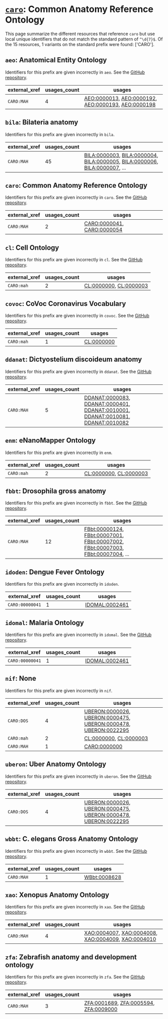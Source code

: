 # [`caro`](https://bioregistry.io/caro): Common Anatomy Reference Ontology

This page summarize the different resources that reference `caro`
but use local unique identifiers that do not match the standard pattern of
`^\d{7}$`. Of the 15 resources,
1 variants on the standard prefix were found: ['CARO'].

## `aeo`: Anatomical Entity Ontology

Identifiers for this prefix are given incorrectly in `aeo`. See the [GitHub repository](https://github.com/obophenotype/human-developmental-anatomy-ontology).

| external_xref   |   usages_count | usages                                                                                                                                                                                                                                     |
|-----------------|----------------|--------------------------------------------------------------------------------------------------------------------------------------------------------------------------------------------------------------------------------------------|
| `CARO:MAH`      |              4 | [AEO:0000013](http://purl.obolibrary.org/obo/AEO_0000013), [AEO:0000192](http://purl.obolibrary.org/obo/AEO_0000192), [AEO:0000193](http://purl.obolibrary.org/obo/AEO_0000193), [AEO:0000198](http://purl.obolibrary.org/obo/AEO_0000198) |

## `bila`: Bilateria anatomy

Identifiers for this prefix are given incorrectly in `bila`.

| external_xref   |   usages_count | usages                                                                                                                                                                                                                                                                                                               |
|-----------------|----------------|----------------------------------------------------------------------------------------------------------------------------------------------------------------------------------------------------------------------------------------------------------------------------------------------------------------------|
| `CARO:MAH`      |             45 | [BILA:0000003](http://purl.obolibrary.org/obo/BILA_0000003), [BILA:0000004](http://purl.obolibrary.org/obo/BILA_0000004), [BILA:0000005](http://purl.obolibrary.org/obo/BILA_0000005), [BILA:0000006](http://purl.obolibrary.org/obo/BILA_0000006), [BILA:0000007](http://purl.obolibrary.org/obo/BILA_0000007), ... |

## `caro`: Common Anatomy Reference Ontology

Identifiers for this prefix are given incorrectly in `caro`. See the [GitHub repository](https://github.com/obophenotype/caro).

| external_xref   |   usages_count | usages                                                                                                                   |
|-----------------|----------------|--------------------------------------------------------------------------------------------------------------------------|
| `CARO:MAH`      |              2 | [CARO:0000041](http://purl.obolibrary.org/obo/CARO_0000041), [CARO:0000054](http://purl.obolibrary.org/obo/CARO_0000054) |

## `cl`: Cell Ontology

Identifiers for this prefix are given incorrectly in `cl`. See the [GitHub repository](https://github.com/obophenotype/cell-ontology).

| external_xref   |   usages_count | usages                                                                                                           |
|-----------------|----------------|------------------------------------------------------------------------------------------------------------------|
| `CARO:mah`      |              2 | [CL:0000000](http://purl.obolibrary.org/obo/CL_0000000), [CL:0000003](http://purl.obolibrary.org/obo/CL_0000003) |

## `covoc`: CoVoc Coronavirus Vocabulary

Identifiers for this prefix are given incorrectly in `covoc`. See the [GitHub repository](https://github.com/EBISPOT/covoc).

| external_xref   |   usages_count | usages                                                  |
|-----------------|----------------|---------------------------------------------------------|
| `CARO:mah`      |              1 | [CL:0000000](http://purl.obolibrary.org/obo/CL_0000000) |

## `ddanat`: Dictyostelium discoideum anatomy

Identifiers for this prefix are given incorrectly in `ddanat`. See the [GitHub repository](https://github.com/dictyBase/migration-data).

| external_xref   |   usages_count | usages                                                                                                                                                                                                                                                                                                                              |
|-----------------|----------------|-------------------------------------------------------------------------------------------------------------------------------------------------------------------------------------------------------------------------------------------------------------------------------------------------------------------------------------|
| `CARO:MAH`      |              5 | [DDANAT:0000083](http://purl.obolibrary.org/obo/DDANAT_0000083), [DDANAT:0000401](http://purl.obolibrary.org/obo/DDANAT_0000401), [DDANAT:0010001](http://purl.obolibrary.org/obo/DDANAT_0010001), [DDANAT:0010081](http://purl.obolibrary.org/obo/DDANAT_0010081), [DDANAT:0010082](http://purl.obolibrary.org/obo/DDANAT_0010082) |

## `enm`: eNanoMapper Ontology

Identifiers for this prefix are given incorrectly in `enm`.

| external_xref   |   usages_count | usages                                                                                                           |
|-----------------|----------------|------------------------------------------------------------------------------------------------------------------|
| `CARO:mah`      |              2 | [CL:0000000](http://purl.obolibrary.org/obo/CL_0000000), [CL:0000003](http://purl.obolibrary.org/obo/CL_0000003) |

## `fbbt`: Drosophila gross anatomy

Identifiers for this prefix are given incorrectly in `fbbt`. See the [GitHub repository](https://github.com/FlyBase/drosophila-anatomy-developmental-ontology).

| external_xref   |   usages_count | usages                                                                                                                                                                                                                                                                                                                         |
|-----------------|----------------|--------------------------------------------------------------------------------------------------------------------------------------------------------------------------------------------------------------------------------------------------------------------------------------------------------------------------------|
| `CARO:MAH`      |             12 | [FBbt:00000124](http://purl.obolibrary.org/obo/FBbt_00000124), [FBbt:00007001](http://purl.obolibrary.org/obo/FBbt_00007001), [FBbt:00007002](http://purl.obolibrary.org/obo/FBbt_00007002), [FBbt:00007003](http://purl.obolibrary.org/obo/FBbt_00007003), [FBbt:00007004](http://purl.obolibrary.org/obo/FBbt_00007004), ... |

## `idoden`: Dengue Fever Ontology

Identifiers for this prefix are given incorrectly in `idoden`.

| external_xref   |   usages_count | usages                                                          |
|-----------------|----------------|-----------------------------------------------------------------|
| `CARO:00000041` |              1 | [IDOMAL:0002461](http://purl.obolibrary.org/obo/IDOMAL_0002461) |

## `idomal`: Malaria Ontology

Identifiers for this prefix are given incorrectly in `idomal`. See the [GitHub repository](https://github.com/VEuPathDB-ontology/IDOMAL).

| external_xref   |   usages_count | usages                                                          |
|-----------------|----------------|-----------------------------------------------------------------|
| `CARO:00000041` |              1 | [IDOMAL:0002461](http://purl.obolibrary.org/obo/IDOMAL_0002461) |

## `nif`: None

Identifiers for this prefix are given incorrectly in `nif`.

| external_xref   |   usages_count | usages                                                                                                                                                                                                                                                             |
|-----------------|----------------|--------------------------------------------------------------------------------------------------------------------------------------------------------------------------------------------------------------------------------------------------------------------|
| `CARO:DOS`      |              4 | [UBERON:0000026](http://purl.obolibrary.org/obo/UBERON_0000026), [UBERON:0000475](http://purl.obolibrary.org/obo/UBERON_0000475), [UBERON:0000478](http://purl.obolibrary.org/obo/UBERON_0000478), [UBERON:0022295](http://purl.obolibrary.org/obo/UBERON_0022295) |
| `CARO:mah`      |              2 | [CL:0000000](http://purl.obolibrary.org/obo/CL_0000000), [CL:0000003](http://purl.obolibrary.org/obo/CL_0000003)                                                                                                                                                   |
| `CARO:MAH`      |              1 | [CARO:0000000](http://purl.obolibrary.org/obo/CARO_0000000)                                                                                                                                                                                                        |

## `uberon`: Uber Anatomy Ontology

Identifiers for this prefix are given incorrectly in `uberon`. See the [GitHub repository](https://github.com/obophenotype/uberon).

| external_xref   |   usages_count | usages                                                                                                                                                                                                                                                             |
|-----------------|----------------|--------------------------------------------------------------------------------------------------------------------------------------------------------------------------------------------------------------------------------------------------------------------|
| `CARO:DOS`      |              4 | [UBERON:0000026](http://purl.obolibrary.org/obo/UBERON_0000026), [UBERON:0000475](http://purl.obolibrary.org/obo/UBERON_0000475), [UBERON:0000478](http://purl.obolibrary.org/obo/UBERON_0000478), [UBERON:0022295](http://purl.obolibrary.org/obo/UBERON_0022295) |

## `wbbt`: C. elegans Gross Anatomy Ontology

Identifiers for this prefix are given incorrectly in `wbbt`. See the [GitHub repository](https://github.com/obophenotype/c-elegans-gross-anatomy-ontology).

| external_xref   |   usages_count | usages                                                      |
|-----------------|----------------|-------------------------------------------------------------|
| `CARO:MAH`      |              1 | [WBbt:0008628](http://purl.obolibrary.org/obo/WBbt_0008628) |

## `xao`: Xenopus Anatomy Ontology

Identifiers for this prefix are given incorrectly in `xao`. See the [GitHub repository](https://github.com/xenopus-anatomy/xao).

| external_xref   |   usages_count | usages                                                                                                                                                                                                                                     |
|-----------------|----------------|--------------------------------------------------------------------------------------------------------------------------------------------------------------------------------------------------------------------------------------------|
| `CARO:MAH`      |              4 | [XAO:0004007](http://purl.obolibrary.org/obo/XAO_0004007), [XAO:0004008](http://purl.obolibrary.org/obo/XAO_0004008), [XAO:0004009](http://purl.obolibrary.org/obo/XAO_0004009), [XAO:0004010](http://purl.obolibrary.org/obo/XAO_0004010) |

## `zfa`: Zebrafish anatomy and development ontology

Identifiers for this prefix are given incorrectly in `zfa`. See the [GitHub repository](https://github.com/cerivs/zebrafish-anatomical-ontology).

| external_xref   |   usages_count | usages                                                                                                                                                                          |
|-----------------|----------------|---------------------------------------------------------------------------------------------------------------------------------------------------------------------------------|
| `CARO:MAH`      |              3 | [ZFA:0001689](http://purl.obolibrary.org/obo/ZFA_0001689), [ZFA:0005594](http://purl.obolibrary.org/obo/ZFA_0005594), [ZFA:0009000](http://purl.obolibrary.org/obo/ZFA_0009000) |

